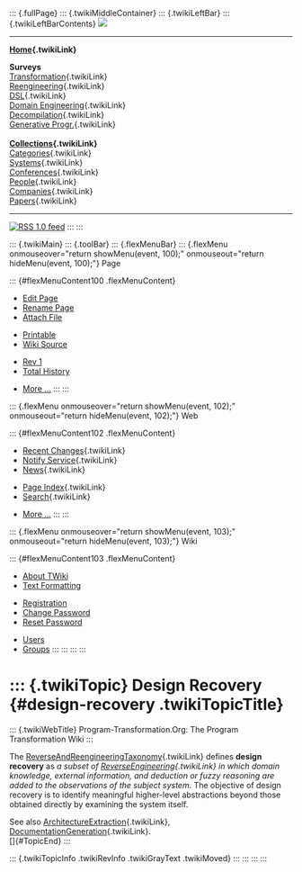 ::: {.fullPage}
::: {.twikiMiddleContainer}
::: {.twikiLeftBar}
::: {.twikiLeftBarContents}
![](../pub/transformation.gif)

------------------------------------------------------------------------

**[Home](WebHome){.twikiLink}**

**Surveys**\
[Transformation](ProgramTransformation){.twikiLink}\
[Reengineering](ReengineeringWiki){.twikiLink}\
[DSL](DomainSpecificLanguages){.twikiLink}\
[Domain Engineering](DomainEngineering){.twikiLink}\
[Decompilation](DeCompilation){.twikiLink}\
[Generative Progr.](GenerativeProgrammingWiki){.twikiLink}\
\
**[Collections](CategoryCollection){.twikiLink}**\
[Categories](CategoryCategory){.twikiLink}\
[Systems](TransformationSystems){.twikiLink}\
[Conferences](TransformationConferences){.twikiLink}\
[People](TransformationPeople){.twikiLink}\
[Companies](TransformationCompanies){.twikiLink}\
[Papers](CategoryPaper){.twikiLink}

------------------------------------------------------------------------

[![](../pub/rss.gif "RSS 1.0 feed")](WebRss@skin=rss)
:::
:::

::: {.twikiMain}
::: {.toolBar}
::: {.flexMenuBar}
::: {.flexMenu onmouseover="return showMenu(event, 100);" onmouseout="return hideMenu(event, 100);"}
Page

::: {#flexMenuContent100 .flexMenuContent}
-   [Edit
    Page](http://www.program-transformation.org/edit/Transform/DesignRecovery?t=1536826468)
-   [Rename
    Page](http://www.program-transformation.org/rename/Transform/DesignRecovery)
-   [Attach
    File](http://www.program-transformation.org/attach/Transform/DesignRecovery)

<!-- -->

-   [Printable](http://www.program-transformation.org/view/Transform/DesignRecovery?skin=print.pattern)
-   [Wiki
    Source](http://www.program-transformation.org/view/Transform/DesignRecovery?skin=text&raw=on&contenttype=text/plain)

<!-- -->

-   [Rev
    1](http://www.program-transformation.org/view/Transform/DesignRecovery?rev=1.1)
-   [Total
    History](http://www.program-transformation.org/rdiff/Transform/DesignRecovery)

<!-- -->

-   [More
    \...](http://www.program-transformation.org/oops/Transform/DesignRecovery?template=oopsmore&param1=1.1&param2=1.1)
:::
:::

::: {.flexMenu onmouseover="return showMenu(event, 102);" onmouseout="return hideMenu(event, 102);"}
Web

::: {#flexMenuContent102 .flexMenuContent}
-   [Recent Changes](WebChanges){.twikiLink}
-   [Notify Service](WebNotify){.twikiLink}
-   [News](WebNews){.twikiLink}

<!-- -->

-   [Page Index](WebIndex){.twikiLink}
-   [Search](WebSearch){.twikiLink}

<!-- -->

-   [More
    \...](http://www.program-transformation.org/oops/Transform/DesignRecovery?template=oopsmore&param1=1.1&param2=1.1)
:::
:::

::: {.flexMenu onmouseover="return showMenu(event, 103);" onmouseout="return hideMenu(event, 103);"}
Wiki

::: {#flexMenuContent103 .flexMenuContent}
-   [About
    TWiki](http://www.program-transformation.org/view/TWiki/WebHome)
-   [Text
    Formatting](http://www.program-transformation.org/view/TWiki/TextFormattingRules)

<!-- -->

-   [Registration](http://www.program-transformation.org/view/TWiki/TWikiRegistration)
-   [Change
    Password](http://www.program-transformation.org/view/TWiki/ChangePassword)
-   [Reset
    Password](http://www.program-transformation.org/view/TWiki/ResetPassword)

<!-- -->

-   [Users](http://www.program-transformation.org/view/Main/TWikiUsers)
-   [Groups](http://www.program-transformation.org/view/Main/TWikiGroups)
:::
:::
:::
:::

::: {.twikiTopic}
Design Recovery {#design-recovery .twikiTopicTitle}
===============

::: {.twikiWebTitle}
Program-Transformation.Org: The Program Transformation Wiki
:::

The
[ReverseAndReengineeringTaxonomy](ReverseAndReengineeringTaxonomy){.twikiLink}
defines **design recovery** as *a subset of
[ReverseEngineering](ReverseEngineering){.twikiLink} in which domain
knowledge, external information, and deduction or fuzzy reasoning are
added to the observations of the subject system.* The objective of
design recovery is to identify meaningful higher-level abstractions
beyond those obtained directly by examining the system itself.

See also [ArchitectureExtraction](ArchitectureExtraction){.twikiLink},
[DocumentationGeneration](DocumentationGeneration){.twikiLink}.\
[]{#TopicEnd}
:::

::: {.twikiTopicInfo .twikiRevInfo .twikiGrayText .twikiMoved}
:::
:::
:::
:::
